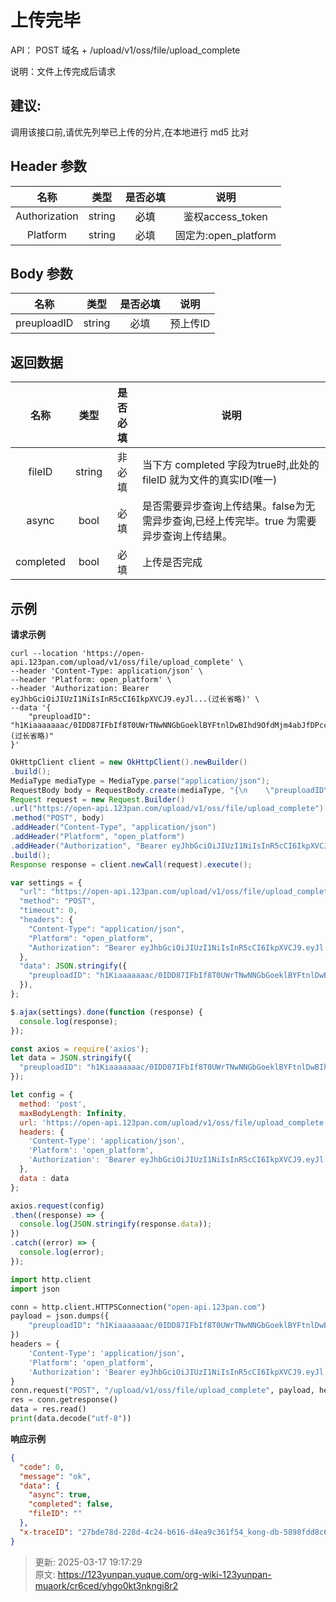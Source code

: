 # 上传完毕

API： POST   域名 + /upload/v1/oss/file/upload_complete

说明：文件上传完成后请求

## 建议:
调用该接口前,请优先列举已上传的分片,在本地进行 md5 比对

## Header 参数
| **名称** | **类型** | **是否必填** | **说明** |
| :---: | :---: | :---: | :---: |
| Authorization | string | <font style="color:#000000;">必填</font> | 鉴权access_token |
| Platform | string | 必填 | 固定为:open_platform |


## Body 参数
| **名称** | **类型** | **是否必填** | **说明** |
| :---: | :---: | :---: | :---: |
| preuploadID | string | 必填 | 预上传ID |


## 返回数据
| **名称** | **类型** | **是否必填** | **说明** |
| :---: | :---: | :---: | --- |
| fileID | string | 非必填 | 当下方 completed 字段为true时,此处的 fileID 就为文件的真实ID(唯一) |
| async | bool | 必填 | 是否需要异步查询上传结果。false为无需异步查询,已经上传完毕。true 为需要异步查询上传结果。 |
| completed | bool | 必填 | 上传是否完成 |


## 示例
**请求示例**

```shell
curl --location 'https://open-api.123pan.com/upload/v1/oss/file/upload_complete' \
--header 'Content-Type: application/json' \
--header 'Platform: open_platform' \
--header 'Authorization: Bearer eyJhbGciOiJIUzI1NiIsInR5cCI6IkpXVCJ9.eyJl...(过长省略)' \
--data '{
    "preuploadID": "h1Kiaaaaaaac/0IDD87IFbIf8T0UWrTNwNNGbGoeklBYFtnlDwBIhd9OfdMjm4abJfDPccrScqQIPdjFasHxGxV//V7bzfUbEEaEt8N6RT2PI/dC/gvyvfEykuOr...(过长省略)"
}'
```

```java
OkHttpClient client = new OkHttpClient().newBuilder()
.build();
MediaType mediaType = MediaType.parse("application/json");
RequestBody body = RequestBody.create(mediaType, "{\n    \"preuploadID\": \"h1Kiaaaaaaac/0IDD87IFbIf8T0UWrTNwNNGbGoeklBYFtnlDwBIhd9OfdMjm4abJfDPccrScqQIPdjFasHxGxV//V7bzfUbEEaEt8N6RT2PI/dC/gvyvfEykuOr...(过长省略)\"\n}");
Request request = new Request.Builder()
.url("https://open-api.123pan.com/upload/v1/oss/file/upload_complete")
.method("POST", body)
.addHeader("Content-Type", "application/json")
.addHeader("Platform", "open_platform")
.addHeader("Authorization", "Bearer eyJhbGciOiJIUzI1NiIsInR5cCI6IkpXVCJ9.eyJl...(过长省略)")
.build();
Response response = client.newCall(request).execute();
```

```javascript
var settings = {
  "url": "https://open-api.123pan.com/upload/v1/oss/file/upload_complete",
  "method": "POST",
  "timeout": 0,
  "headers": {
    "Content-Type": "application/json",
    "Platform": "open_platform",
    "Authorization": "Bearer eyJhbGciOiJIUzI1NiIsInR5cCI6IkpXVCJ9.eyJl...(过长省略)"
  },
  "data": JSON.stringify({
    "preuploadID": "h1Kiaaaaaaac/0IDD87IFbIf8T0UWrTNwNNGbGoeklBYFtnlDwBIhd9OfdMjm4abJfDPccrScqQIPdjFasHxGxV//V7bzfUbEEaEt8N6RT2PI/dC/gvyvfEykuOr...(过长省略)"
  }),
};

$.ajax(settings).done(function (response) {
  console.log(response);
});
```

```javascript
const axios = require('axios');
let data = JSON.stringify({
  "preuploadID": "h1Kiaaaaaaac/0IDD87IFbIf8T0UWrTNwNNGbGoeklBYFtnlDwBIhd9OfdMjm4abJfDPccrScqQIPdjFasHxGxV//V7bzfUbEEaEt8N6RT2PI/dC/gvyvfEykuOr...(过长省略)"
});

let config = {
  method: 'post',
  maxBodyLength: Infinity,
  url: 'https://open-api.123pan.com/upload/v1/oss/file/upload_complete',
  headers: { 
    'Content-Type': 'application/json', 
    'Platform': 'open_platform', 
    'Authorization': 'Bearer eyJhbGciOiJIUzI1NiIsInR5cCI6IkpXVCJ9.eyJl...(过长省略)'
  },
  data : data
};

axios.request(config)
.then((response) => {
  console.log(JSON.stringify(response.data));
})
.catch((error) => {
  console.log(error);
});

```

```python
import http.client
import json

conn = http.client.HTTPSConnection("open-api.123pan.com")
payload = json.dumps({
    "preuploadID": "h1Kiaaaaaaac/0IDD87IFbIf8T0UWrTNwNNGbGoeklBYFtnlDwBIhd9OfdMjm4abJfDPccrScqQIPdjFasHxGxV//V7bzfUbEEaEt8N6RT2PI/dC/gvyvfEykuOr...(过长省略)"
})
headers = {
    'Content-Type': 'application/json',
    'Platform': 'open_platform',
    'Authorization': 'Bearer eyJhbGciOiJIUzI1NiIsInR5cCI6IkpXVCJ9.eyJl...(过长省略)'
}
conn.request("POST", "/upload/v1/oss/file/upload_complete", payload, headers)
res = conn.getresponse()
data = res.read()
print(data.decode("utf-8"))
```

**响应示例**

```json
{
  "code": 0,
  "message": "ok",
  "data": {
    "async": true,
    "completed": false,
    "fileID": ""
  },
  "x-traceID": "27bde78d-228d-4c24-b616-d4ea9c361f54_kong-db-5898fdd8c6-wgsts"
}
```



> 更新: 2025-03-17 19:17:29  
> 原文: <https://123yunpan.yuque.com/org-wiki-123yunpan-muaork/cr6ced/yhgo0kt3nkngi8r2>